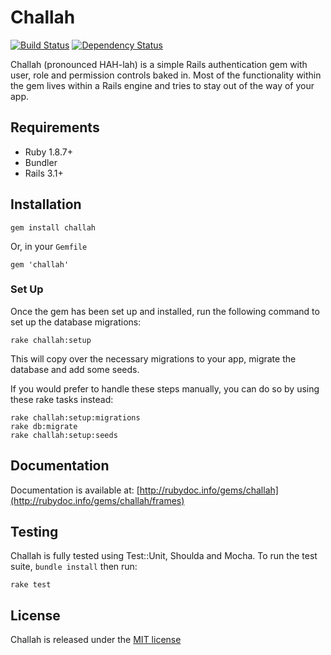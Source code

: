 # Challah

[![Build Status](https://secure.travis-ci.org/jdtornow/challah.png)](http://travis-ci.org/jdtornow/challah) [![Dependency Status](https://gemnasium.com/jdtornow/challah.png?travis)](https://gemnasium.com/jdtornow/challah)

Challah (pronounced HAH-lah) is a simple Rails authentication gem with user, role and permission controls baked in. Most of the functionality within the gem lives within a Rails engine and tries to stay out of the way of your app. 

## Requirements

* Ruby 1.8.7+
* Bundler
* Rails 3.1+

## Installation

    gem install challah

Or, in your `Gemfile`

    gem 'challah'

### Set Up

Once the gem has been set up and installed, run the following command to set up the database migrations:

    rake challah:setup
    
This will copy over the necessary migrations to your app, migrate the database and add some seeds. 

If you would prefer to handle these steps manually, you can do so by using these rake tasks instead:

    rake challah:setup:migrations
    rake db:migrate
    rake challah:setup:seeds

## Documentation

Documentation is available at: [http://rubydoc.info/gems/challah](http://rubydoc.info/gems/challah/frames)

## Testing 

Challah is fully tested using Test::Unit, Shoulda and Mocha. To run the test suite, `bundle install` then run:

    rake test

## License

Challah is released under the [MIT license](http://www.opensource.org/licenses/MIT)